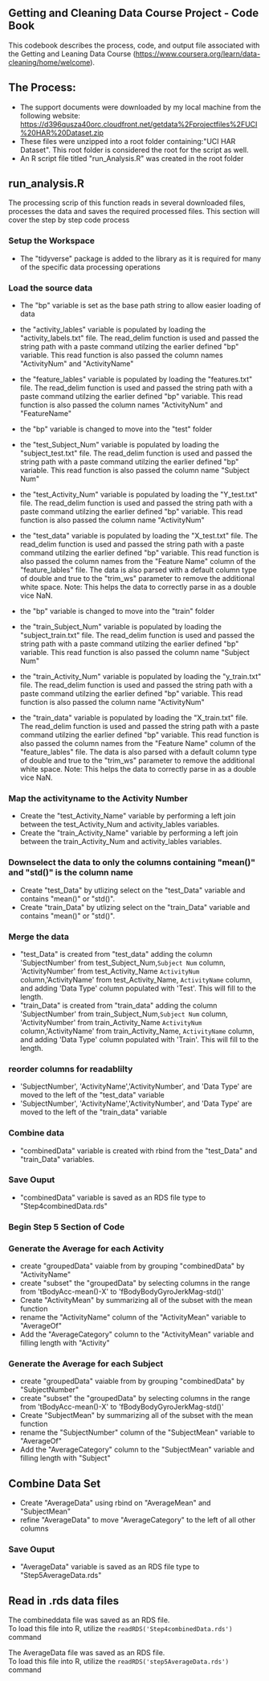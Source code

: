 ## Getting and Cleaning Data Course Project - Code Book
This codebook describes the process, code, and output file associated with the Getting and Leaning Data Course (https://www.coursera.org/learn/data-cleaning/home/welcome).  
## The Process:
- The support documents were downloaded by my local machine from the following website: https://d396qusza40orc.cloudfront.net/getdata%2Fprojectfiles%2FUCI%20HAR%20Dataset.zip
-  These files were unzipped into a root folder containing:"UCI HAR Dataset".  This root folder is considered the root for the script as well. 
-  An R script file titled "run_Analysis.R" was created in the root folder
## run_analysis.R
The processing scrip of this function reads in several downloaded files, processes the data and saves the required processed files.   This section will cover the step by step code process
### Setup the Workspace
- The "tidyverse" package is added to the library as it is required for many of the specific data processing operations
### Load the source data
- The "bp" variable is set as the base path string to allow easier loading of data
- the "activity_lables" variable is populated by loading the "activity_labels.txt" file.  The read_delim function is used and passed the string path with a paste command utilzing the earlier defined "bp" variable.  This read function is also passed the column names "ActivityNum" and "ActivityName"
- the "feature_lables" variable is populated by loading the "features.txt" file.  The read_delim function is used and passed the string path with a paste command utilzing the earlier defined "bp" variable.  This read function is also passed the column names "ActivityNum" and "FeatureName"
- the "bp" variable is changed to move into the "test" folder
- the "test_Subject_Num" variable is populated by loading the "subject_test.txt" file.  The read_delim function is used and passed the string path with a paste command utilzing the earlier defined "bp" variable.  This read function is also passed the column name "Subject Num"
- the "test_Activity_Num" variable is populated by loading the "Y_test.txt" file.  The read_delim function is used and passed the string path with a paste command utilzing the earlier defined "bp" variable.  This read function is also passed the column name "ActivityNum"
- the "test_data" variable is populated by loading the "X_test.txt" file.  The read_delim function is used and passed the string path with a paste command utilzing the earlier defined "bp" variable.  This read function is also passed the column names from the "Feature Name" column of the "feature_lables" file.  The data is also parsed with a default column type of double and true to the "trim_ws" parameter to remove the additional white space.  Note: This helps the data to correctly parse in as a double vice NaN. 

- the "bp" variable is changed to move into the "train" folder
- the "train_Subject_Num" variable is populated by loading the "subject_train.txt" file.  The read_delim function is used and passed the string path with a paste command utilzing the earlier defined "bp" variable.  This read function is also passed the column name "Subject Num"
- the "train_Activity_Num" variable is populated by loading the "y_train.txt" file.  The read_delim function is used and passed the string path with a paste command utilzing the earlier defined "bp" variable.  This read function is also passed the column name "ActivityNum"
- the "train_data" variable is populated by loading the "X_train.txt" file.  The read_delim function is used and passed the string path with a paste command utilzing the earlier defined "bp" variable.  This read function is also passed the column names from the "Feature Name" column of the "feature_lables" file.  The data is also parsed with a default column type of double and true to the "trim_ws" parameter to remove the additional white space.  Note: This helps the data to correctly parse in as a double vice NaN. 
### Map the activityname to the Activity Number
- Create the "test_Activity_Name" variable  by performing a left join between the test_Activity_Num and activity_lables variables. 
- Create the "train_Activity_Name" variable  by performing a left join between the train_Activity_Num and activity_lables variables. 
### Downselect the data to only the columns containing "mean()" and "std()" is the column name
- Create "test_Data" by utlizing select on the "test_Data" variable and contains "mean()" or "std()". 
- Create "train_Data" by utlizing select on the "train_Data" variable and contains "mean()" or "std()".
### Merge the data
- "test_Data" is created from "test_data" adding the column 'SubjectNumber' from test_Subject_Num,`Subject Num` column, 'ActivityNumber' from test_Activity_Name `ActivityNum` column,'ActivityName' from test_Activity_Name, `ActivityName` column, and adding 'Data Type' column populated with 'Test'.  This will fill to the length.
- "train_Data" is created from "train_data" adding the column 'SubjectNumber' from train_Subject_Num,`Subject Num` column, 'ActivityNumber' from train_Activity_Name `ActivityNum` column,'ActivityName' from train_Activity_Name, `ActivityName` column, and adding 'Data Type' column populated with 'Train'.  This will fill to the length.
### reorder columns for readablilty
- 'SubjectNumber', 'ActivityName','ActivityNumber', and 'Data Type' are moved to the left of the "test_data" variable
- 'SubjectNumber', 'ActivityName','ActivityNumber', and 'Data Type' are moved to the left of the "train_data" variable
### Combine data
- "combinedData" variable is created with rbind from the "test_Data" and "train_Data" variables. 
### Save Ouput
- "combinedData" variable is saved as an RDS file type to "Step4combinedData.rds"

### Begin Step 5 Section of Code
### Generate the Average for each Activity
- create "groupedData" vaiable from by grouping "combinedData" by "ActivityName"
- create "subset" the "groupedData" by selecting columns in the range from 'tBodyAcc-mean()-X' to 'fBodyBodyGyroJerkMag-std()'
- Create "ActivityMean" by summarizing all of the subset with the mean function
- rename the "ActivityName" column of the "ActivityMean" variable to "AverageOf"
- Add the "AverageCategory" column to the "ActivityMean" variable and filling length with "Activity"
### Generate the Average for each Subject
- create "groupedData" vaiable from by grouping "combinedData" by "SubjectNumber"
- create "subset" the "groupedData" by selecting columns in the range from 'tBodyAcc-mean()-X' to 'fBodyBodyGyroJerkMag-std()'
- Create "SubjectMean" by summarizing all of the subset with the mean function
- rename the "SubjectNumber" column of the "SubjectMean" variable to "AverageOf"
- Add the "AverageCategory" column to the "SubjectMean" variable and filling length with "Subject"

## Combine Data Set
- Create "AverageData" using rbind on "AverageMean" and "SubjectMean"
- refine "AverageData" to move "AverageCategory" to the left of all other columns
### Save Ouput
- "AverageData" variable is saved as an RDS file type to "Step5AverageData.rds"

## Read in .rds data files
The combineddata file was saved as an RDS file.  
To load this file into R, utilize the `readRDS('Step4combinedData.rds')` command

The AverageData file was saved as an RDS file.  
To load this file into R, utilize the `readRDS('step5AverageData.rds')` command

